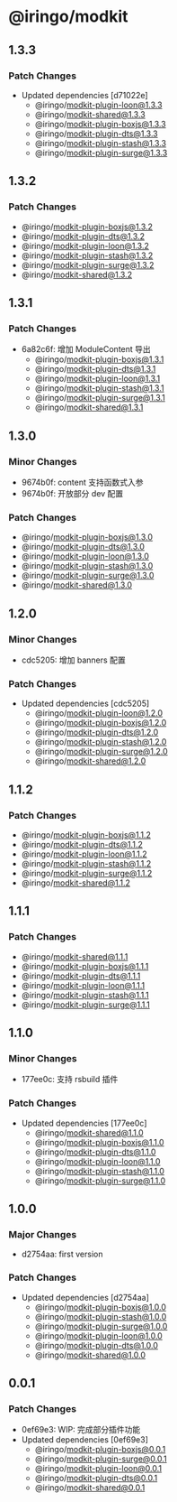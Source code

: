 # @iringo/modkit

## 1.3.3

### Patch Changes

- Updated dependencies [d71022e]
  - @iringo/modkit-plugin-loon@1.3.3
  - @iringo/modkit-shared@1.3.3
  - @iringo/modkit-plugin-boxjs@1.3.3
  - @iringo/modkit-plugin-dts@1.3.3
  - @iringo/modkit-plugin-stash@1.3.3
  - @iringo/modkit-plugin-surge@1.3.3

## 1.3.2

### Patch Changes

- @iringo/modkit-plugin-boxjs@1.3.2
- @iringo/modkit-plugin-dts@1.3.2
- @iringo/modkit-plugin-loon@1.3.2
- @iringo/modkit-plugin-stash@1.3.2
- @iringo/modkit-plugin-surge@1.3.2
- @iringo/modkit-shared@1.3.2

## 1.3.1

### Patch Changes

- 6a82c6f: 增加 ModuleContent 导出
  - @iringo/modkit-plugin-boxjs@1.3.1
  - @iringo/modkit-plugin-dts@1.3.1
  - @iringo/modkit-plugin-loon@1.3.1
  - @iringo/modkit-plugin-stash@1.3.1
  - @iringo/modkit-plugin-surge@1.3.1
  - @iringo/modkit-shared@1.3.1

## 1.3.0

### Minor Changes

- 9674b0f: content 支持函数式入参
- 9674b0f: 开放部分 dev 配置

### Patch Changes

- @iringo/modkit-plugin-boxjs@1.3.0
- @iringo/modkit-plugin-dts@1.3.0
- @iringo/modkit-plugin-loon@1.3.0
- @iringo/modkit-plugin-stash@1.3.0
- @iringo/modkit-plugin-surge@1.3.0
- @iringo/modkit-shared@1.3.0

## 1.2.0

### Minor Changes

- cdc5205: 增加 banners 配置

### Patch Changes

- Updated dependencies [cdc5205]
  - @iringo/modkit-plugin-loon@1.2.0
  - @iringo/modkit-plugin-boxjs@1.2.0
  - @iringo/modkit-plugin-dts@1.2.0
  - @iringo/modkit-plugin-stash@1.2.0
  - @iringo/modkit-plugin-surge@1.2.0
  - @iringo/modkit-shared@1.2.0

## 1.1.2

### Patch Changes

- @iringo/modkit-plugin-boxjs@1.1.2
- @iringo/modkit-plugin-dts@1.1.2
- @iringo/modkit-plugin-loon@1.1.2
- @iringo/modkit-plugin-stash@1.1.2
- @iringo/modkit-plugin-surge@1.1.2
- @iringo/modkit-shared@1.1.2

## 1.1.1

### Patch Changes

- @iringo/modkit-shared@1.1.1
- @iringo/modkit-plugin-boxjs@1.1.1
- @iringo/modkit-plugin-dts@1.1.1
- @iringo/modkit-plugin-loon@1.1.1
- @iringo/modkit-plugin-stash@1.1.1
- @iringo/modkit-plugin-surge@1.1.1

## 1.1.0

### Minor Changes

- 177ee0c: 支持 rsbuild 插件

### Patch Changes

- Updated dependencies [177ee0c]
  - @iringo/modkit-shared@1.1.0
  - @iringo/modkit-plugin-boxjs@1.1.0
  - @iringo/modkit-plugin-dts@1.1.0
  - @iringo/modkit-plugin-loon@1.1.0
  - @iringo/modkit-plugin-stash@1.1.0
  - @iringo/modkit-plugin-surge@1.1.0

## 1.0.0

### Major Changes

- d2754aa: first version

### Patch Changes

- Updated dependencies [d2754aa]
  - @iringo/modkit-plugin-boxjs@1.0.0
  - @iringo/modkit-plugin-stash@1.0.0
  - @iringo/modkit-plugin-surge@1.0.0
  - @iringo/modkit-plugin-loon@1.0.0
  - @iringo/modkit-plugin-dts@1.0.0
  - @iringo/modkit-shared@1.0.0

## 0.0.1

### Patch Changes

- 0ef69e3: WIP: 完成部分插件功能
- Updated dependencies [0ef69e3]
  - @iringo/modkit-plugin-boxjs@0.0.1
  - @iringo/modkit-plugin-surge@0.0.1
  - @iringo/modkit-plugin-loon@0.0.1
  - @iringo/modkit-plugin-dts@0.0.1
  - @iringo/modkit-shared@0.0.1
